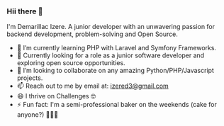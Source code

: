 ### Hii there 👋

I'm Demarillac Izere.
A junior developer with an unwavering passion for backend development, problem-solving and Open Source.

- 🌱 I’m currently learning PHP with Laravel and Symfony Frameworks.
- 🌱 Currently looking for a role as a junior software developer and exploring open source opportunities.
- 👯 I’m looking to collaborate on any amazing Python/PHP/Javascript projects.
- 📫 Reach out to me by email at: izered3@gmail.com
- 😄 I thrive on Challenges 🤓
- ⚡ Fun fact: I'm a semi-professional baker on the weekends (cake for anyone?) 🧁🍰🤓

<!--### :fire: My Stats :

<!--[![GitHub Streak](http://github-readme-streak-stats.herokuapp.com?user=demarillacizere&theme=dark&background=000000)](https://git.io/streak-stats)-->

<!--[![Github stats](https://github-stats-ashy.vercel.app/api?username=demarillacizere&show_icons=true&theme=dark&rank_icon=github&hide_title=true)](https://github.com/demarillacizere/github-readme-stats)
<!--
**demarillacizere/demarillacizere** is a ✨ _special_ ✨ repository because its `README.md` (this file) appears on your GitHub profile.

Here are some ideas to get you started:

- 🔭 I’m currently working on ...
- 🌱 I’m currently learning PHP and Python
- 👯 I’m looking to collaborate on ...
- 🤔 I’m looking for help with ...
- 💬 Ask me about ...
- 📫 How to reach me: ...

- ⚡ Fun fact: ...
-->
